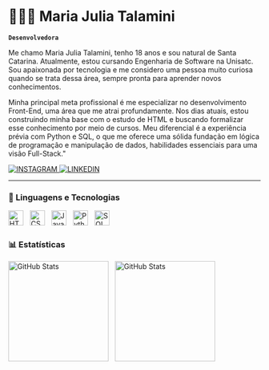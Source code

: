 # 👩🏻‍💻 Maria Julia Talamini

**`Desenvolvedora`**

Me chamo Maria Julia Talamini, tenho 18 anos e sou natural de Santa Catarina. Atualmente, estou cursando Engenharia de Software na Unisatc. Sou apaixonada por tecnologia e me considero uma pessoa muito curiosa quando se trata dessa área, sempre pronta para aprender novos conhecimentos.

Minha principal meta profissional é me especializar no desenvolvimento Front-End, uma área que me atrai profundamente. Nos dias atuais, estou construindo minha base com o estudo de HTML e buscando formalizar esse conhecimento por meio de cursos. Meu diferencial é a experiência prévia com Python e SQL, o que me oferece uma sólida fundação em lógica de programação e manipulação de dados, habilidades essenciais para uma visão Full-Stack."

<p align="left">
    <a href="https://www.instagram.com/mjulia.ta/">
        <img 
            alt="INSTAGRAM" 
            title="Acesse meu perfil no Instagram" 
            src="https://custom-icon-badges.demolab.com/badge/INSTAGRAM-purple.svg?logo=camera&logoSource=feather"
        />
    </a>
    <a href="https://www.linkedin.com/in/maria-julia-talamini-60818237b/">
        <img 
            alt="LINKEDIN" 
            title="Acesse meu perfil no Linkedin" 
            src="https://custom-icon-badges.demolab.com/badge/LINKEDIN-purple.svg?logo=LIN"
        />
    </a> 
</p>

---

### 🤖 Linguagens e Tecnologias

<img 
    align="left" 
    alt="HTML"
    title="HTML" 
    width="30px" 
    style="padding-right: 10px;" 
    src="https://cdn.jsdelivr.net/gh/devicons/devicon@latest/icons/html5/html5-original.svg" 
/>
<img 
    align="left" 
    alt="CSS" 
    title="CSS"
    width="30px" 
    style="padding-right: 10px;" 
    src="https://cdn.jsdelivr.net/gh/devicons/devicon@latest/icons/css3/css3-original.svg" 
/>
<img 
    align="left" 
    alt="JavaScript" 
    title="JavaScript"
    width="30px" 
    style="padding-right: 10px;" 
    src="https://cdn.jsdelivr.net/gh/devicons/devicon@latest/icons/javascript/javascript-original.svg" 
/>


<img 
    align="left" 
    alt="Python" 
    title="Python"
    width="30px" 
    style="padding-right: 10px;" 
    src="https://cdn.jsdelivr.net/gh/devicons/devicon@latest/icons/python/python-original.svg" 
/>

<img 
    align="left" 
    alt="SQL" 
    title="SQL"
    width="30px" 
    style="padding-right: 10px;" 
    src= "https://cdn.jsdelivr.net/gh/devicons/devicon@latest/icons/postgresql/postgresql-original.svg"
/>

<br/>
<br/>

### 📊 Estatísticas

<p>
  <img 
    align="left" 
    alt="GitHub Stats" 
    height="200" 
    style="padding-right: 10px;" 
    src="https://github-readme-stats.vercel.app/api?username=majutalamini&show_icons=true&theme=tokyonight&include_all_commits=true&locale=pt-br" 
  />

<img 
      align="left" 
      alt="GitHub Stats" 
      height="200" 
      src="https://github-readme-stats.vercel.app/api/top-langs/?username=majutalamini&theme=tokyonight&layout=compact&custom_title=Tecnologias&langs_count=9" 
  />

</p>

